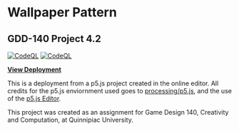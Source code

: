 # Wallpaper Pattern
## GDD-140 Project 4.2

[![CodeQL](https://github.com/LittleTealeaf/GDD-140-Project-4.2/actions/workflows/codeql-analysis.yml/badge.svg)](https://github.com/LittleTealeaf/GDD-140-Project-4.2/actions/workflows/codeql-analysis.yml) [![CodeQL](https://github.com/LittleTealeaf/GDD-140-Project-4.2/actions/workflows/codeql-analysis.yml/badge.svg)](https://github.com/LittleTealeaf/GDD-140-Project-4.2/actions/workflows/codeql-analysis.yml)

[**View Deployment**](https://littletealeaf.github.io/GDD-140-Project-4.2/)

This is a deployment from a p5.js project created in the online editor. All credits for the p5.js enviornment used goes to [processing/p5.js](https://github.com/processing/p5.js), and the use of the [p5.js Editor](https://editor.p5js.org/).

This project was created as an assignment for Game Design 140, Creativity and Computation, at Quinnipiac University.
